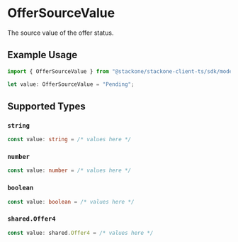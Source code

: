 # OfferSourceValue

The source value of the offer status.

## Example Usage

```typescript
import { OfferSourceValue } from "@stackone/stackone-client-ts/sdk/models/shared";

let value: OfferSourceValue = "Pending";
```

## Supported Types

### `string`

```typescript
const value: string = /* values here */
```

### `number`

```typescript
const value: number = /* values here */
```

### `boolean`

```typescript
const value: boolean = /* values here */
```

### `shared.Offer4`

```typescript
const value: shared.Offer4 = /* values here */
```

